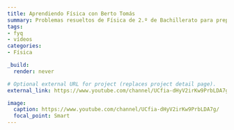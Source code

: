 ```yaml
---
title: Aprendiendo Física con Berto Tomás
summary: Problemas resueltos de Física de 2.º de Bachillerato para preparar la prueba de acceso a la Universidad.
tags:
- fyq
- vídeos
categories:
- Física

_build:
  render: never

# Optional external URL for project (replaces project detail page).
external_link: https://www.youtube.com/channel/UCfia-dHyV2irKw9PrbLDA7g/

image:
  caption: https://www.youtube.com/channel/UCfia-dHyV2irKw9PrbLDA7g/
  focal_point: Smart
---
```


